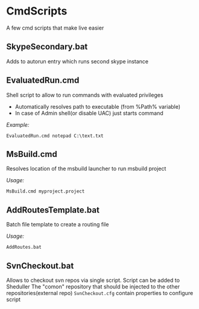 # CmdScripts
A few cmd scripts that make live easier

## SkypeSecondary.bat ##

Adds to autorun entry which runs second skype instance


## EvaluatedRun.cmd ##

Shell script to allow to run commands with evaluated privileges
- Automatically resolves path to executable (from %Path% variable)
- In case of Admin shell(or disable UAC) just starts command

*Example:*
```shell
EvaluatedRun.cmd notepad C:\text.txt
```

## MsBuild.cmd ##
Resolves location of the msbuild launcher to run msbuild project

*Usage:*
```shell
MsBuild.cmd myproject.project
```

## AddRoutesTemplate.bat ##
Batch file template to create a routing file

*Usage:*
```shell
AddRoutes.bat
```

## SvnCheckout.bat ##
Allows to checkout svn repos via single script.
Script can be added to Sheduller 
The "comon" repository that should be injected to the other repositories(external repo)
```SvnCheckout.cfg``` contain properties to configure script 
